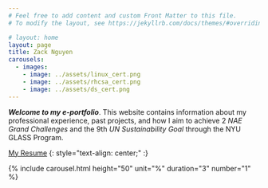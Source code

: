 ```yaml
---
# Feel free to add content and custom Front Matter to this file.
# To modify the layout, see https://jekyllrb.com/docs/themes/#overriding-theme-defaults

# layout: home
layout: page
title: Zack Nguyen
carousels:
  - images:
    - image: ../assets/linux_cert.png
    - image: ../assets/rhcsa_cert.png
    - image: ../assets/ds_cert.png
---
```


**_Welcome to my e-portfolio_**. This website contains information about my professional experience, past projects, and how I aim to achieve 2 _NAE Grand Challenges_ and the 9th _UN Sustainability Goal_ through the NYU GLASS Program.

[My Resume](https://drive.google.com/file/d/1fVZEnHWXh2FORcvz62qtzmLOBq6pPjmt/view?usp=sharing)
{: style="text-align: center;" :}

{% include carousel.html height="50" unit="%" duration="3" number="1" %}

